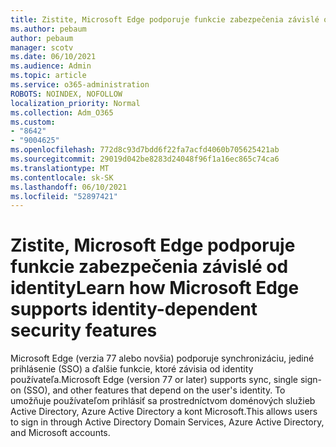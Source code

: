 ```yaml
---
title: Zistite, Microsoft Edge podporuje funkcie zabezpečenia závislé od identity
ms.author: pebaum
author: pebaum
manager: scotv
ms.date: 06/10/2021
ms.audience: Admin
ms.topic: article
ms.service: o365-administration
ROBOTS: NOINDEX, NOFOLLOW
localization_priority: Normal
ms.collection: Adm_O365
ms.custom:
- "8642"
- "9004625"
ms.openlocfilehash: 772d8c93d7bdd6f22fa7acfd4060b705625421ab
ms.sourcegitcommit: 29019d042be8283d24048f96f1a16ec865c74ca6
ms.translationtype: MT
ms.contentlocale: sk-SK
ms.lasthandoff: 06/10/2021
ms.locfileid: "52897421"
---
```

# <a name="learn-how-microsoft-edge-supports-identity-dependent-security-features"></a><span data-ttu-id="b0e86-102">Zistite, Microsoft Edge podporuje funkcie zabezpečenia závislé od identity</span><span class="sxs-lookup"><span data-stu-id="b0e86-102">Learn how Microsoft Edge supports identity-dependent security features</span></span>

<span data-ttu-id="b0e86-103">Microsoft Edge (verzia 77 alebo novšia) podporuje synchronizáciu, jediné prihlásenie (SSO) a ďalšie funkcie, ktoré závisia od identity používateľa.</span><span class="sxs-lookup"><span data-stu-id="b0e86-103">Microsoft Edge (version 77 or later) supports sync, single sign-on (SSO), and other features that depend on the user's identity.</span></span> <span data-ttu-id="b0e86-104">To umožňuje používateľom prihlásiť sa prostredníctvom doménových služieb Active Directory, Azure Active Directory a kont Microsoft.</span><span class="sxs-lookup"><span data-stu-id="b0e86-104">This allows users to sign in through Active Directory Domain Services, Azure Active Directory, and Microsoft accounts.</span></span>
